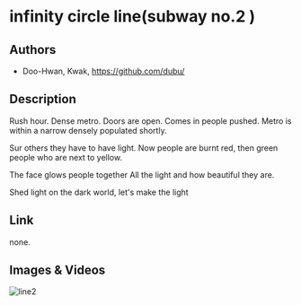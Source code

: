 
# infinity circle line(subway no.2 )

## Authors
- Doo-Hwan, Kwak, https://github.com/dubu/

## Description

Rush hour. Dense metro.
Doors are open. Comes in people pushed.
Metro is within a narrow densely populated shortly.

Sur others they have to have light.
Now people are burnt red, then green people who are next to yellow.

The face glows people together
All the light and how beautiful they are.

Shed light on the dark world, let's make the light

## Link

none.

## Images & Videos

![line2](../project_images/Screenshot_2014-03-23-14-23-01.png?raw=true "Example Image")


